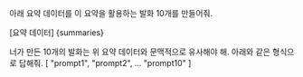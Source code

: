 아래 요약 데이터를 이 요약을 활용하는 발화 10개를 만들어줘.

[요약 데이터]
{summaries}

너가 만든 10개의 발화는 위 요약 데이터와 문맥적으로 유사해야 해. 아래와 같은 형식으로 답해줘.
[
    "prompt1",
    "prompt2",
    ...
    "prompt10"
]